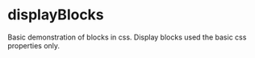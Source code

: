 # displayBlocks
Basic demonstration of blocks in css.
Display blocks used the basic css properties only.
